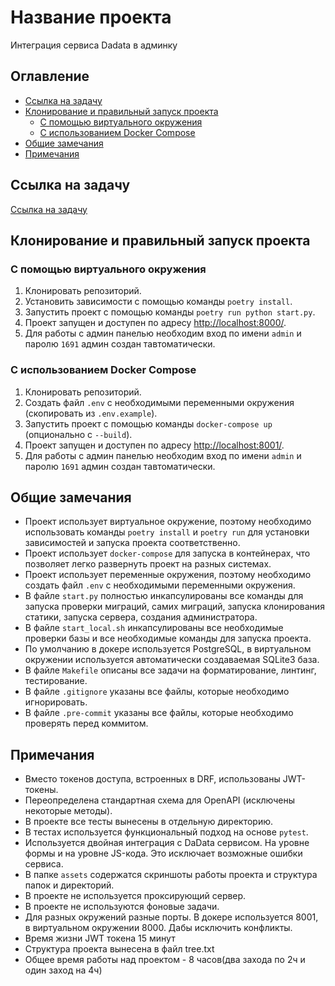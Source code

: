 # Название проекта
Интеграция сервиса Dadata в админку
## Оглавление
- [Ссылка на задачу](#ссылка-на-задачу)
- [Клонирование и правильный запуск проекта](#клонирование-и-правильный-запуск-проекта)
  - [С помощью виртуального окружения](#с-помощью-виртуального-окружения)
  - [С использованием Docker Compose](#с-использованием-docker-compose)
- [Общие замечания](#общие-замечания)
- [Примечания](#примечания)

## Ссылка на задачу
[Ссылка на задачу](https://docs.google.com/document/d/1jod-gfetsdwnmMPduopV0JbrVeXahfmLcC4LnZFAf3Y/edit?pli=1&tab=t.0#heading=h.pgnzp4n3n2rh)

## Клонирование и правильный запуск проекта

### С помощью виртуального окружения
1. Клонировать репозиторий.
2. Установить зависимости с помощью команды `poetry install`.
3. Запустить проект с помощью команды `poetry run python start.py`.
4. Проект запущен и доступен по адресу [http://localhost:8000/](http://localhost:8000/).
5. Для работы с админ панелью необходим вход по имени `admin` и паролю `1691` админ создан тавтоматически.

### С использованием Docker Compose
1. Клонировать репозиторий.
2. Создать файл `.env` с необходимыми переменными окружения (скопировать из `.env.example`).
3. Запустить проект с помощью команды `docker-compose up` (опционально c `--build`).
4. Проект запущен и доступен по адресу [http://localhost:8001/](http://localhost:8001/).
5. Для работы с админ панелью необходим вход по имени `admin` и паролю `1691` админ создан тавтоматически.

## Общие замечания
- Проект использует виртуальное окружение, поэтому необходимо использовать команды `poetry install` и `poetry run` для установки зависимостей и запуска проекта соответственно.
- Проект использует `docker-compose` для запуска в контейнерах, что позволяет легко развернуть проект на разных системах.
- Проект использует переменные окружения, поэтому необходимо создать файл `.env` с необходимыми переменными окружения.
- В файле `start.py` полностью инкапсулированы все команды для запуска проверки миграций, самих миграций, запуска клонирования статики, запуска сервера, создания администратора.
- В файле `start_local.sh` инкапсулированы все необходимые проверки базы и все необходимые команды для запуска проекта.
- По умолчанию в докере используется PostgreSQL, в виртуальном окружении используется автоматически создаваемая SQLite3 база.
- В файле `Makefile` описаны все задачи на форматирование, линтинг, тестирование.
- В файле `.gitignore` указаны все файлы, которые необходимо игнорировать.
- В файле `.pre-commit` указаны все файлы, которые необходимо проверять перед коммитом.

## Примечания
- Вместо токенов доступа, встроенных в DRF, использованы JWT-токены.
- Переопределена стандартная схема для OpenAPI (исключены некоторые методы).
- В проекте все тесты вынесены в отдельную директорию.
- В тестах используется функциональный подход на основе `pytest`.
- Используется двойная интеграция с DaData сервисом. На уровне формы и на уровне JS-кода. Это исключает возможные ошибки сервиса.
- В папке `assets` содержатся скриншоты работы проекта и структура папок и директорий.
- В проекте не используется проксирующий сервер.
- В проекте не используются фоновые задачи.
- Для разных окружений разные порты. В докере используется 8001, в виртуальном окружении 8000. Дабы исключить конфликты. 
- Время жизни JWT токена 15 минут
- Структура проекта вынесена в файл tree.txt
- Общее время работы над проектом - 8 часов(два захода по 2ч и один заход на 4ч)
